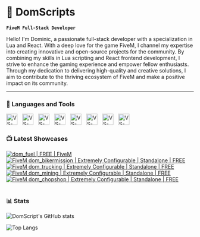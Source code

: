 # 🦝 DomScripts

**``FiveM Full-Stack Developer``**

Hello! I'm Dominic, a passionate full-stack developer with a specialization in Lua and React. With a deep love for the game FiveM, I channel my expertise into creating innovative and open-source projects for the community. By combining my skills in Lua scripting and React frontend development, I strive to enhance the gaming experience and empower fellow enthusiasts. Through my dedication to delivering high-quality and creative solutions, I aim to contribute to the thriving ecosystem of FiveM and make a positive impact on its community.

---

### 🧰 Languages and Tools

<img align="left" alt="VS-Code" width="30px" style="padding-right:10px;" src="https://cdn.jsdelivr.net/gh/devicons/devicon/icons/vscode/vscode-original.svg" />
<img align="left" alt="VS-Code" width="30px" style="padding-right:10px;" src="https://cdn.jsdelivr.net/gh/devicons/devicon/icons/github/github-original.svg" />
<img align="left" alt="VS-Code" width="30px" style="padding-right:10px;" src="https://cdn.jsdelivr.net/gh/devicons/devicon/icons/lua/lua-plain-wordmark.svg" />
<img align="left" alt="VS-Code" width="30px" style="padding-right:10px;" src="https://cdn.jsdelivr.net/gh/devicons/devicon/icons/java/java-original.svg" />
<img align="left" alt="VS-Code" width="30px" style="padding-right:10px;" src="https://cdn.jsdelivr.net/gh/devicons/devicon/icons/cplusplus/cplusplus-plain.svg" />
<img align="left" alt="VS-Code" width="30px" style="padding-right:10px;" src="https://cdn.jsdelivr.net/gh/devicons/devicon/icons/react/react-original.svg" />
<img align="left" alt="VS-Code" width="30px" style="padding-right:10px;" src="https://cdn.jsdelivr.net/gh/devicons/devicon/icons/javascript/javascript-plain.svg" />
<img align="left" alt="VS-Code" width="30px" style="padding-right:10px;" src="https://cdn.jsdelivr.net/gh/devicons/devicon/icons/html5/html5-plain.svg" />
<br />

#

### 📺 Latest Showcases

<!-- BEGIN YOUTUBE-CARDS -->
[![dom_fuel | FREE | FiveM](https://ytcards.demolab.com/?id=FRgWy_kbDjg&title=dom_fuel+%7C+FREE+%7C+FiveM&lang=en&timestamp=1680445794&background_color=%230d1117&title_color=%23ffffff&stats_color=%23dedede&width=250&border_radius=5 "dom_fuel | FREE | FiveM")](https://www.youtube.com/watch?v=FRgWy_kbDjg)
[![FiveM dom_bikermission | Extremely Configurable | Standalone | FREE](https://ytcards.demolab.com/?id=Sa7iQysDUnc&title=FiveM+dom_bikermission+%7C+Extremely+Configurable+%7C+Standalone+%7C+FREE&lang=en&timestamp=1679160557&background_color=%230d1117&title_color=%23ffffff&stats_color=%23dedede&width=250&border_radius=5 "FiveM dom_bikermission | Extremely Configurable | Standalone | FREE")](https://www.youtube.com/watch?v=Sa7iQysDUnc)
[![FiveM dom_trucking | Extremely Configurable | Standalone | FREE](https://ytcards.demolab.com/?id=iQQMlRtkYf0&title=FiveM+dom_trucking+%7C+Extremely+Configurable+%7C+Standalone+%7C+FREE&lang=en&timestamp=1678735375&background_color=%230d1117&title_color=%23ffffff&stats_color=%23dedede&width=250&border_radius=5 "FiveM dom_trucking | Extremely Configurable | Standalone | FREE")](https://www.youtube.com/watch?v=iQQMlRtkYf0)
[![FiveM dom_mining | Extremely Configurable | Standalone | FREE](https://ytcards.demolab.com/?id=5n64Xu9P08Y&title=FiveM+dom_mining+%7C+Extremely+Configurable+%7C+Standalone+%7C+FREE&lang=en&timestamp=1678572937&background_color=%230d1117&title_color=%23ffffff&stats_color=%23dedede&width=250&border_radius=5 "FiveM dom_mining | Extremely Configurable | Standalone | FREE")](https://www.youtube.com/watch?v=5n64Xu9P08Y)
[![FiveM dom_chopshop | Extremely Configurable | Standalone | FREE](https://ytcards.demolab.com/?id=LDgTD1w18Hw&title=FiveM+dom_chopshop+%7C+Extremely+Configurable+%7C+Standalone+%7C+FREE&lang=en&timestamp=1678571096&background_color=%230d1117&title_color=%23ffffff&stats_color=%23dedede&width=250&border_radius=5 "FiveM dom_chopshop | Extremely Configurable | Standalone | FREE")](https://www.youtube.com/watch?v=LDgTD1w18Hw)
<!-- END YOUTUBE-CARDS -->

#

### 📊 Stats

![DomScript's GitHub stats](https://github-readme-stats.vercel.app/api?username=domscripts&show_icons=true&theme=dark)

![Top Langs](https://github-readme-stats.vercel.app/api/top-langs/?username=domscripts&layout=compact)

